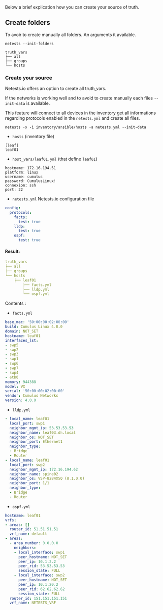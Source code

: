 Below a brief explication how you can create your source of truth.

## Create folders

To avoir to create manually all folders. An arguments it available.

```shell
netests --init-folders
```

```shell
truth_vars
├── all
├── groups
└── hosts
```



### Create your source 

Netests.io offers an option to create all truth_vars.

If the networks is working well and to avoid to create manually each files `--init-data` is available.

This feature will connect to all devices in the inventory get all informations regarding protocols enabled in the `netests.yml` and create all files.

```shell
netests -x -i inventory/ansible/hosts -a netests.yml --init-data
```

* `hosts` (inventory file)

```shell
[leaf]
leaf01
```

* `host_vars/leaf01.yml` (that define `leaf01`)

```shell
hostname: 172.16.194.51
platform: linux
username: cumulus
password: CumulusLinux!
connexion: ssh
port: 22
```

* `netests.yml` Netests.io configuration file

```yaml
config:
  protocols:
    facts:
      test: true
    lldp:
      test: true
    ospf:
      test: true
```



#### Result:

```yaml
truth_vars
├── all
├── groups
└── hosts
    ├── leaf01
        ├── facts.yml
        ├── lldp.yml
        └── ospf.yml
```

Contents :

* `facts.yml`

```yaml
base_mac: '50:00:00:02:00:00'
build: Cumulus Linux 4.0.0
domain: NOT_SET
hostname: leaf01
interfaces_lst:
- swp5
- swp2
- swp3
- swp1
- swp6
- swp7
- swp4
- eth0
memory: 944388
model: VX
serial: '50:00:00:02:00:00'
vendor: Cumulus Networks
version: 4.0.0

```

* `lldp.yml`

```yaml
- local_name: leaf01
  local_port: swp1
  neighbor_mgmt_ip: 53.53.53.53
  neighbor_name: leaf03.dh.local
  neighbor_os: NOT_SET
  neighbor_port: Ethernet1
  neighbor_type:
  - Bridge
  - Router
- local_name: leaf01
  local_port: swp2
  neighbor_mgmt_ip: 172.16.194.62
  neighbor_name: spine02
  neighbor_os: VSP-8284XSQ (8.1.0.0)
  neighbor_port: 1/1
  neighbor_type:
  - Bridge
  - Router

```

* `ospf.yml`

```yaml
hostname: leaf01
vrfs:
- areas: []
  router_id: 51.51.51.51
  vrf_name: default
- areas:
  - area_number: 0.0.0.0
    neighbors:
    - local_interface: swp1
      peer_hostname: NOT_SET
      peer_ip: 10.1.2.2
      peer_rid: 53.53.53.53
      session_state: FULL
    - local_interface: swp2
      peer_hostname: NOT_SET
      peer_ip: 10.1.20.2
      peer_rid: 62.62.62.62
      session_state: FULL
  router_id: 151.151.151.151
  vrf_name: NETESTS_VRF

```



